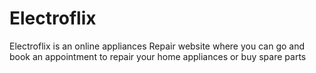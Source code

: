 # Electroflix
Electroflix is an online appliances Repair website where you can go and book an appointment to repair your home appliances or buy spare parts
